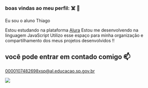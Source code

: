 ### boas vindas ao meu perfil: ☠️ 🤡

Eu sou o aluno Thiago

Estou estudando na plataforma [ Alura]( https://cursos.alura.com.br )
Estou me desenvolvendo na linguagem JavaScript
Utilizo esse espaço para minha organização e compartilhamento dos meus projetos desenvolvidos !!




## você pode entrar em contado comigo 📫

0000107482698xsp@al.educacao.sp.gov.br



![]( https://tenor.com/pt-PT/view/bandeira-do-s%C3%A3o-paulo-s%C3%A3o-paulo-fc-torcedores-do-s%C3%A3o-paulo-tricolor-futebol-brasileiro-gif-18313991613208555832)
